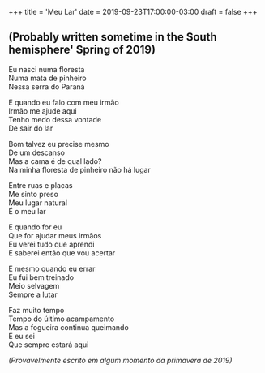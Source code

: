 +++
title = 'Meu Lar'
date = 2019-09-23T17:00:00-03:00
draft = false
+++

## (Probably written sometime in the South hemisphere' Spring of 2019)

Eu nasci numa floresta  
Numa mata de pinheiro  
Nessa serra do Paraná  

E quando eu falo com meu irmão  
Irmão me ajude aqui  
Tenho medo dessa vontade  
De sair do lar  

Bom talvez eu precise mesmo  
De um descanso  
Mas a cama é de qual lado?  
Na minha floresta de pinheiro não há lugar  

Entre ruas e placas  
Me sinto preso  
Meu lugar natural  
É o meu lar  

E quando for eu  
Que for ajudar meus irmãos  
Eu verei tudo que aprendi  
E saberei então que vou acertar  

E mesmo quando eu errar  
Eu fui bem treinado  
Meio selvagem  
Sempre a lutar  

Faz muito tempo  
Tempo do último acampamento  
Mas a fogueira continua queimando  
E eu sei  
Que sempre estará aqui  

*(Provavelmente escrito em algum momento da primavera de 2019)*
